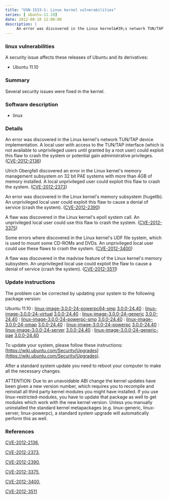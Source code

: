 ```yaml
---
title: "USN-1533-1: Linux kernel vulnerabilities"
series: [ ubuntu-11.10]
date: 2012-08-10 12:00:00
description: |
     An error was discovered in the Linux kernel&#39;s network TUN/TAP device implementation. A local user with access to the TUN/TAP interface (which is not available to unprivileged users until granted by a root user) could exploit this flaw to crash the system or potential gain administrative privileges. ([CVE-2012-2136](http://people.ubuntu.com/~ubuntu-security/cve/CVE-2012-2136))
--- 
```

 
 


### linux vulnerabilities

A security issue affects these releases of Ubuntu and its derivatives:

* Ubuntu 11.10

### Summary

Several security issues were fixed in the kernel. 

### Software description

* linux 

### Details

 An error was discovered in the Linux kernel&#39;s network TUN/TAP device implementation. A local user with access to the TUN/TAP interface (which is not available to unprivileged users until granted by a root user) could exploit this flaw to crash the system or potential gain administrative privileges. ([CVE-2012-2136](http://people.ubuntu.com/~ubuntu-security/cve/CVE-2012-2136))

Ulrich Obergfell discovered an error in the Linux kernel&#39;s memory management subsystem on 32 bit PAE systems with more than 4GB of memory installed. A local unprivileged user could exploit this flaw to crash the system. ([CVE-2012-2373](http://people.ubuntu.com/~ubuntu-security/cve/CVE-2012-2373))

An error was discovered in the Linux kernel&#39;s memory subsystem (hugetlb). An unprivileged local user could exploit this flaw to cause a denial of service (crash the system). ([CVE-2012-2390](http://people.ubuntu.com/~ubuntu-security/cve/CVE-2012-2390))

A flaw was discovered in the Linux kernel&#39;s epoll system call. An unprivileged local user could use this flaw to crash the system. ([CVE-2012-3375](http://people.ubuntu.com/~ubuntu-security/cve/CVE-2012-3375))

Some errors where discovered in the Linux kernel&#39;s UDF file system, which is used to mount some CD-ROMs and DVDs. An unprivileged local user could use these flaws to crash the system. ([CVE-2012-3400](http://people.ubuntu.com/~ubuntu-security/cve/CVE-2012-3400))

A flaw was discovered in the madvise feature of the Linux kernel&#39;s memory subsystem. An unprivileged local use could exploit the flaw to cause a denial of service (crash the system). ([CVE-2012-3511](http://people.ubuntu.com/~ubuntu-security/cve/CVE-2012-3511)) 

### Update instructions

The problem can be corrected by updating your system to the following package version:

Ubuntu 11.10
 : [linux-image-3.0.0-24-powerpc64-smp](https://launchpad.net/ubuntu/+source/linux) <span> [3.0.0-24.40](https://launchpad.net/ubuntu/+source/linux/3.0.0-24.40) </span> 
 : [linux-image-3.0.0-24-virtual](https://launchpad.net/ubuntu/+source/linux) <span> [3.0.0-24.40](https://launchpad.net/ubuntu/+source/linux/3.0.0-24.40) </span> 
 : [linux-image-3.0.0-24-generic](https://launchpad.net/ubuntu/+source/linux) <span> [3.0.0-24.40](https://launchpad.net/ubuntu/+source/linux/3.0.0-24.40) </span> 
 : [linux-image-3.0.0-24-powerpc-smp](https://launchpad.net/ubuntu/+source/linux) <span> [3.0.0-24.40](https://launchpad.net/ubuntu/+source/linux/3.0.0-24.40) </span> 
 : [linux-image-3.0.0-24-omap](https://launchpad.net/ubuntu/+source/linux) <span> [3.0.0-24.40](https://launchpad.net/ubuntu/+source/linux/3.0.0-24.40) </span> 
 : [linux-image-3.0.0-24-powerpc](https://launchpad.net/ubuntu/+source/linux) <span> [3.0.0-24.40](https://launchpad.net/ubuntu/+source/linux/3.0.0-24.40) </span> 
 : [linux-image-3.0.0-24-server](https://launchpad.net/ubuntu/+source/linux) <span> [3.0.0-24.40](https://launchpad.net/ubuntu/+source/linux/3.0.0-24.40) </span> 
 : [linux-image-3.0.0-24-generic-pae](https://launchpad.net/ubuntu/+source/linux) <span> [3.0.0-24.40](https://launchpad.net/ubuntu/+source/linux/3.0.0-24.40) </span> 

To update your system, please follow these instructions: [https://wiki.ubuntu.com/Security/Upgrades](https://wiki.ubuntu.com/Security/Upgrades).

After a standard system update you need to reboot your computer to make all the necessary changes.

ATTENTION: Due to an unavoidable ABI change the kernel updates have been given a new version number, which requires you to recompile and reinstall all third party kernel modules you might have installed. If you use linux-restricted-modules, you have to update that package as well to get modules which work with the new kernel version. Unless you manually uninstalled the standard kernel metapackages (e.g. linux-generic, linux-server, linux-powerpc), a standard system upgrade will automatically perform this as well. 

### References

 
 [CVE-2012-2136](http://people.ubuntu.com/~ubuntu-security/cve/CVE-2012-2136), 

 [CVE-2012-2373](http://people.ubuntu.com/~ubuntu-security/cve/CVE-2012-2373), 

 [CVE-2012-2390](http://people.ubuntu.com/~ubuntu-security/cve/CVE-2012-2390), 

 [CVE-2012-3375](http://people.ubuntu.com/~ubuntu-security/cve/CVE-2012-3375), 

 [CVE-2012-3400](http://people.ubuntu.com/~ubuntu-security/cve/CVE-2012-3400), 

 [CVE-2012-3511](http://people.ubuntu.com/~ubuntu-security/cve/CVE-2012-3511)
 


